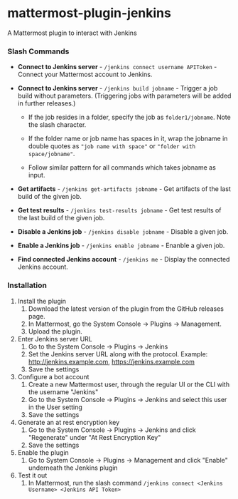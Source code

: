 # mattermost-plugin-jenkins
A Mattermost plugin to interact with Jenkins

### Slash Commands
* __Connect to Jenkins server__ - `/jenkins connect username APIToken` - Connect your Mattermost account to Jenkins.

* __Connect to Jenkins server__ -  `/jenkins build jobname` - Trigger a job build without parameters. (Triggering jobs with parameters will be added in further releases.)
  
  * If the job resides in a folder, specify the job as `folder1/jobname`. Note the slash character.
  
  * If the folder name or job name has spaces in it, wrap the jobname in double quotes as `"job name with space"` or `"folder with space/jobname"`.
  
  * Follow similar pattern for all commands which takes jobname as input.
  
* __Get artifacts__ -  `/jenkins get-artifacts jobname` - Get artifacts of the last build of the given job.

* __Get test results__ -  `/jenkins test-results jobname` - Get test results of the last build of the given job.

* __Disable a Jenkins job__ -  `/jenkins disable jobname` - Disable a given job.

* __Enable a Jenkins job__ -  `/jenkins enable jobname` - Enanble a given job.

* __Find connected Jenkins account__ -  `/jenkins me` - Display the connected Jenkins account.


### Installation
1. Install the plugin
    1. Download the latest version of the plugin from the GitHub releases page.
    2. In Mattermost, go the System Console -> Plugins -> Management.
    3. Upload the plugin.
2. Enter Jenkins server URL
    1. Go to the System Console -> Plugins -> Jenkins
    2. Set the Jenkins server URL along with the protocol. Example: http://jenkins.example.com, https://jenkins.example.com
    3. Save the settings
3. Configure a bot account
    1. Create a new Mattermost user, through the regular UI or the CLI with the username "Jenkins"
    2. Go to the System Console -> Plugins -> Jenkins and select this user in the User setting
    3. Save the settings
4. Generate an at rest encryption key
    1. Go to the System Console -> Plugins -> Jenkins and click "Regenerate" under "At Rest Encryption Key"
    2. Save the settings
5. Enable the plugin
    1. Go to System Console -> Plugins -> Management and click "Enable" underneath the Jenkins plugin
6. Test it out
    1. In Mattermost, run the slash command `/jenkins connect <Jenkins Username> <Jenkins API Token>`
